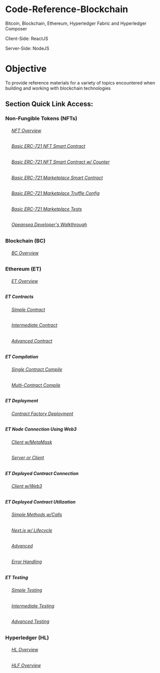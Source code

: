 # Code-Reference-Blockchain

Bitcoin, Blockchain, Ethereum, Hyperledger Fabric and Hyperledger Composer

Client-Side: ReactJS

Server-Side: NodeJS

# Objective

To provide reference materials for a variety of topics encountered when building and working with blockchain technologies

## Section Quick Link Access:

### Non-Fungible Tokens (NFTs)


###### &nbsp;&nbsp;&nbsp;&nbsp; [NFT Overview](https://github.com/Swhite215/Code-Reference-Blockchain/tree/master/NFTs)

###### &nbsp;&nbsp;&nbsp;&nbsp; [Basic ERC-721 NFT Smart Contract](https://github.com/Swhite215/Code-Reference-Blockchain/blob/master/NFTs/NFT_Game/token.sol)

###### &nbsp;&nbsp;&nbsp;&nbsp; [Basic ERC-721 NFT Smart Contract w/ Counter](https://github.com/Swhite215/Code-Reference-Blockchain/blob/master/NFTs/NFT_Marketplace/contracts/NFT.sol)

###### &nbsp;&nbsp;&nbsp;&nbsp; [Basic ERC-721 Marketplace Smart Contract](https://github.com/Swhite215/Code-Reference-Blockchain/blob/master/NFTs/NFT_Marketplace/contracts/Market.sol)

###### &nbsp;&nbsp;&nbsp;&nbsp; [Basic ERC-721 Marketplace Truffle Config](https://github.com/Swhite215/Code-Reference-Blockchain/blob/master/NFTs/NFT_Marketplace/truffle-config.js)

###### &nbsp;&nbsp;&nbsp;&nbsp; [Basic ERC-721 Marketplace Tests](https://github.com/Swhite215/Code-Reference-Blockchain/blob/master/NFTs/NFT_Marketplace/test/test.js)

###### &nbsp;&nbsp;&nbsp;&nbsp; [Opeansea Developer's Walkthrough](https://github.com/Swhite215/Code-Reference-Blockchain/tree/master/NFTs/Opensea/NFT_New)


### Blockchain (BC)

###### &nbsp;&nbsp;&nbsp;&nbsp; [BC Overview](https://github.com/Swhite215/Blockchain/blob/master/Blockchain.txt)

### Ethereum (ET)

###### &nbsp;&nbsp;&nbsp;&nbsp; [ET Overview](https://github.com/Swhite215/Blockchain/blob/master/Ethereum/Ethereum.txt)

##### ET Contracts

###### &nbsp;&nbsp;&nbsp;&nbsp; [Simple Contract](https://github.com/Swhite215/Blockchain/blob/master/Ethereum/inboxContract/contracts/inbox.sol)

###### &nbsp;&nbsp;&nbsp;&nbsp; [Intermediate Contract](https://github.com/Swhite215/Blockchain/blob/master/Ethereum/lotteryContract/contracts/lottery.sol)

###### &nbsp;&nbsp;&nbsp;&nbsp; [Advanced Contract](https://github.com/Swhite215/Blockchain/blob/master/Ethereum/campaignContract/contracts/campaign.sol)

##### ET Compilation

###### &nbsp;&nbsp;&nbsp;&nbsp; [Single Contract Compile](https://github.com/Swhite215/Blockchain/blob/master/Ethereum/lotteryContract/compile.js)

###### &nbsp;&nbsp;&nbsp;&nbsp; [Multi-Contract Compile](https://github.com/Swhite215/Ethereum_Campaign_Project/blob/master/ethereum/compile.js)

##### ET Deployment

###### &nbsp;&nbsp;&nbsp;&nbsp; [Contract Factory Deployment](https://github.com/Swhite215/Ethereum_Campaign_Project/blob/master/ethereum/deploy.js)

##### ET Node Connection Using Web3

###### &nbsp;&nbsp;&nbsp;&nbsp; [Client w/MetaMask](https://github.com/Swhite215/Ethereum_Lottery_Client/blob/master/src/web3.js)

###### &nbsp;&nbsp;&nbsp;&nbsp; [Server or Client](https://github.com/Swhite215/Ethereum_Campaign_Project/blob/master/ethereum/web3.js)

##### ET Deployed Contract Connection

###### &nbsp;&nbsp;&nbsp;&nbsp; [Client w/Web3](https://github.com/Swhite215/Ethereum_Campaign_Project/blob/master/ethereum/campaignFactory.js)

##### ET Deployed Contract Utilization

###### &nbsp;&nbsp;&nbsp;&nbsp; [Simple Methods w/Calls](https://github.com/Swhite215/Ethereum_Lottery_Client/blob/master/src/App.js)

###### &nbsp;&nbsp;&nbsp;&nbsp; [Next.js w/ Lifecycle](https://github.com/Swhite215/Ethereum_Campaign_Project/blob/master/pages/campaigns/requests/index.js)

###### &nbsp;&nbsp;&nbsp;&nbsp; [Advanced](https://github.com/Swhite215/Ethereum_Campaign_Project/blob/master/components/RequestRow.js)

###### &nbsp;&nbsp;&nbsp;&nbsp; [Error Handling](https://github.com/Swhite215/Ethereum_Campaign_Project/blob/master/components/ContributeForm.js)

##### ET Testing

###### &nbsp;&nbsp;&nbsp;&nbsp; [Simple Testing](https://github.com/Swhite215/Blockchain/blob/master/Ethereum/inboxContract/test/inbox.test.js)

###### &nbsp;&nbsp;&nbsp;&nbsp; [Intermediate Testing](https://github.com/Swhite215/Blockchain/blob/master/Ethereum/lotteryContract/test/lottery.test.js)

###### &nbsp;&nbsp;&nbsp;&nbsp; [Advanced Testing](https://github.com/Swhite215/Ethereum_Campaign_Project/blob/master/test/campaign.test.js)

### Hyperledger (HL)
###### &nbsp;&nbsp;&nbsp;&nbsp; [HL Overview](https://github.com/Swhite215/Blockchain/blob/master/Hyperledger.txt)

###### &nbsp;&nbsp;&nbsp;&nbsp; [HLF Overview](https://github.com/Swhite215/Blockchain/blob/master/HyperledgerFabric.txt)